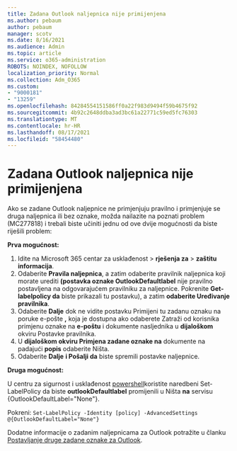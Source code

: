 ```yaml
---
title: Zadana Outlook naljepnica nije primijenjena
ms.author: pebaum
author: pebaum
manager: scotv
ms.date: 8/16/2021
ms.audience: Admin
ms.topic: article
ms.service: o365-administration
ROBOTS: NOINDEX, NOFOLLOW
localization_priority: Normal
ms.collection: Adm_O365
ms.custom:
- "9000181"
- "13259"
ms.openlocfilehash: 84284554151586ff0a22f983d9494f59b4675f92
ms.sourcegitcommit: 4b92c2648ddba3ad3bc61a22771c59ed5fc76303
ms.translationtype: MT
ms.contentlocale: hr-HR
ms.lasthandoff: 08/17/2021
ms.locfileid: "58454480"
---
```

# <a name="default-outlook-label-setting-not-applied"></a>Zadana Outlook naljepnica nije primijenjena

Ako se zadane Outlook naljepnice ne primjenjuju pravilno i primjenjuje se druga naljepnica ili bez oznake, možda nailazite na poznati problem (MC277818) i trebali biste učiniti jednu od ove dvije mogućnosti da biste riješili problem:

**Prva mogućnost:**

1. Idite na Microsoft 365 centar za usklađenost > **rješenja za**  >  **zaštitu informacija**.
1. Odaberite **Pravila naljepnica**, a zatim odaberite pravilnik naljepnica koji morate urediti **(postavka oznake OutlookDefaultlabel** nije pravilno postavljena na odgovarajućem pravilniku za naljepnice. Pokrenite **Get-labelpolicy da** biste prikazali tu postavku), a zatim **odaberite Uređivanje pravilnika**.
1. Odaberite **Dalje** dok ne vidite postavku Primijeni tu zadanu oznaku na poruke e-pošte **,** koja je dostupna ako odaberete Zatraži od korisnika primjenu oznake na **e-poštu** i dokumente nasljednika u **dijaloškom** okviru Postavke pravilnika.
1. U **dijaloškom okviru Primjena zadane oznake na** dokumente na padajući **popis** odaberite Ništa.
1. Odaberite **Dalje** **i Pošalji da** biste spremili postavke naljepnice.

**Druga mogućnost:**

U centru za sigurnost i usklađenost [powershell](https://docs.microsoft.com/powershell/exchange/connect-to-scc-powershell?view=exchange-ps)koristite naredbeni Set-LabelPolicy da biste **outlookDefaultlabel** promijenili u Ništa **na** servisu {OutlookDefaultLabel="None"}.

Pokreni: `Set-LabelPolicy -Identity [policy] -AdvancedSettings @{OutlookDefaultLabel="None"}`

Dodatne informacije o zadanim naljepnicama za Outlook potražite u članku [Postavljanje druge zadane oznake za Outlook](https://docs.microsoft.com/azure/information-protection/rms-client/clientv2-admin-guide-customizations#set-a-different-default-label-for-outlook).